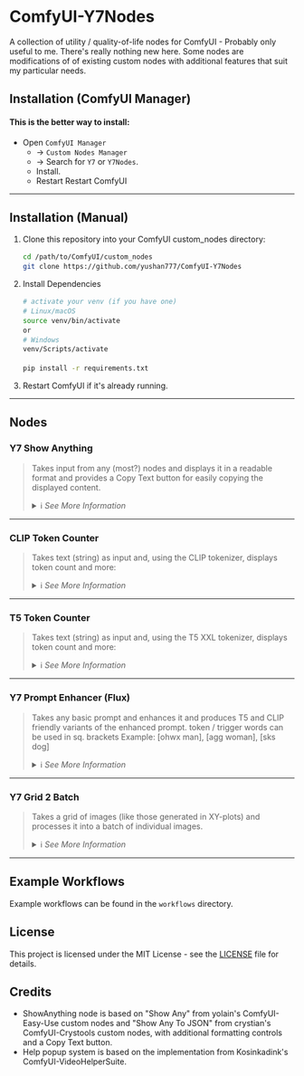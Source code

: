 # ComfyUI-Y7Nodes

A collection of utility / quality-of-life nodes for ComfyUI - Probably only useful to me.  There's really nothing new here. Some nodes are modifications of of existing custom nodes with additional features that suit my particular needs.

## Installation (ComfyUI Manager)

 #### This is the better way to install: 
 - Open `ComfyUI Manager` 
   - → `Custom Nodes Manager` 
   - → Search for `Y7` or `Y7Nodes`. 
   - Install. 
   - Restart Restart ComfyUI

------

## Installation (Manual)

1. Clone this repository into your ComfyUI custom_nodes directory:
   ```bash
   cd /path/to/ComfyUI/custom_nodes
   git clone https://github.com/yushan777/ComfyUI-Y7Nodes
   
   ```

2. Install Dependencies
   ```bash
   # activate your venv (if you have one)
   # Linux/macOS
   source venv/bin/activate
   or 
   # Windows
   venv/Scripts/activate
   
   pip install -r requirements.txt   
   ```

3. Restart ComfyUI if it's already running.

------

## Nodes

### Y7 Show Anything

> Takes input from any (most?) nodes and displays it in a readable format and provides a Copy Text button for easily copying the displayed content.
> <details>
>   <summary>ℹ️ <i>See More Information</i></summary>
>   
>   - Based on other nodes that already work just fine. I just always wanted one with a `copy text` button for easy copying of long generated prompts (for editing or use elsewhere). It will primarily show `string, integer, float and boolean` values directly but will also (try to) display tensor data.
>
>   ![Show Anything Example 2 ](assets/show_anything.jpg)
> </details>

---
### CLIP Token Counter

> Takes text (string) as input and, using the CLIP tokenizer, displays token count and more:
> <details>
>   <summary>ℹ️ <i>See More Information</i></summary>
>   
>   - Displays the number of tokens in the text  
>   - Whether the input exceeds the model's token limit  (77 - Including BOS and EOS)
>   - The final token within the range, along with surrounding context  
>   - All tokens within the limit, plus any overflow tokens beyond it
>   - Copy Text button: copies the contents displayed in the text widget
>   - Pass-though output for original text
>
>   ![clip_token_count](assets/clip_token_count.jpg)
> </details>

---

### T5 Token Counter

> Takes text (string) as input and, using the T5 XXL tokenizer, displays token count and more:
> <details>
>   <summary>ℹ️ <i>See More Information</i></summary>
>   
>   - Displays the number of tokens in the text  
>   - Whether the input exceeds the model's token limit  (256 or 512 - Including EOS)
>   - The final token within the range, along with surrounding context  
>   - All tokens within the limit, plus any overflow tokens beyond it
>   - Copy Text button: copies the contents displayed in the text widget
>   - Pass-though output for original text
>
>   ![t5_token_count](assets/t5_token_count.jpg)
> </details>

------

### Y7 Prompt Enhancer (Flux)

> Takes any basic prompt and enhances it and produces T5 and CLIP friendly variants of the enhanced prompt. token / trigger words can be used in sq. brackets
> Example: [ohwx man], [agg woman], [sks dog]
> <details>
>   <summary>ℹ️ <i>See More Information</i></summary>
>   
>   ![Prompt Enhancer (Flux) ](assets/prompt_enhancer.jpg)
>   
>   Flux.1 uses two encoders: CLIP and T5 XXL. CLIP processes only the first 77 tokens (including <bos>/<eos>), and anything beyond that depends on the implementation. In ComfyUI, long prompts are split into 77-token chunks for CLIP, which are then batched and concatenated. On the other hand, T5, supports up to 512 tokens (or 256 in the "schnell" version) and works well with natural, descriptive language.
>   
>   Most users simply feed the same (T5) prompt into both encoders, as it's the most straightforward approach. However, because the first 77 tokens are shared by both encoders—and the rest are exclusive to T5—how you structure your prompt can make a big difference.
>   
>   Front-loading long prose too early can reduce CLIP's effectiveness, while cramming too many keywords up front may limit T5's ability to build nuance throughout the rest of the prompt.
>   
>   For better results (possibly), a hybrid approach of starting with high-impact keywords to guide CLIP, then follow with flowing, descriptive language tailored for T5. This approach plays to the strengths of both encoders (maybe).
>   
>   The node will attempt to download the default model (approx 6.5GB) if it can't be found.  
>   If you wish to download it manually then you can get the files from 
>   https://huggingface.co/teknium/OpenHermes-2.5-Mistral-7B and place them under the directory path show below:
>   
>   ```
>   ComfyUI
>   └── models
>       └── LLM
>           └── OpenHermes-2.5-Mistral-7B
>           |   ├── added_tokens.json
>           |   ├── config.json
>           |   ├── generation_config.json
>           |   ├── model-00001-of-00002.safetensors
>           |   ├── model-00002-of-00002.safetensors
>           |   ├── model.safetensors.index.json
>           |   ├── special_tokens_map.json
>           |   ├── tokenizer.model
>           |   ├── tokenizer_config.json
>           |   ├── transformers_inference.py
>           |
>   ```
>   
>   Likewise for https://huggingface.co/teknium/Hermes-Trismegistus-Mistral-7B
>   
>   ```
>   ComfyUI
>   └── models
>       └── LLM        
>           └── Hermes-Trismegistus-Mistral-7B        
>           |   ├── added_tokens.json
>           |   ├── config.json
>           |   ├── generation_config.json
>           |   ├── pytorch_model-00001-of-00002.bin
>           |   ├── pytorch_model-00002-of-00002.bin
>           |   ├── pytorch_model.bin.index.json
>           |   ├── special_tokens_map.json
>           |   ├── tokenizer.model
>           |   ├── tokenizer_config.json
>   ```
> </details>

------

### Y7 Grid 2 Batch

> Takes a grid of images (like those generated in XY-plots) and processes it into a batch of individual images.
> <details>
>   <summary>ℹ️ <i>See More Information</i></summary>
>   
>   Define the number of rows, columns, the size of the individual images in the grid, any offsets (to account for headers). Output is a batch of images that can be processed further in your workflow
>   
>   ![grid2batch](assets/grid2batch.jpg)
>   
>   **Parameters:**
>   
>   - `rows`: Number of rows in the grid
>   - `columns`: Number of columns in the grid
>   - `width`: Width of each individual image in the grid (in pixels)
>   - `height`: Height of each individual image in the grid (in pixels)
>   - `x_header`: If grid has an X header, specify its width in pixels. Set to 0 if there is no header.
>   - `y_header`: If grid has a Y header, specify its height in pixels. Set to 0 if there is no header.
> </details>

---

## Example Workflows

Example workflows can be found in the `workflows` directory. 

## License

This project is licensed under the MIT License - see the [LICENSE](LICENSE) file for details.

## Credits

- ShowAnything node is based on "Show Any" from yolain's ComfyUI-Easy-Use custom nodes and "Show Any To JSON" from crystian's ComfyUI-Crystools custom nodes, with additional formatting controls and a Copy Text button.
- Help popup system is based on the implementation from Kosinkadink's ComfyUI-VideoHelperSuite.

